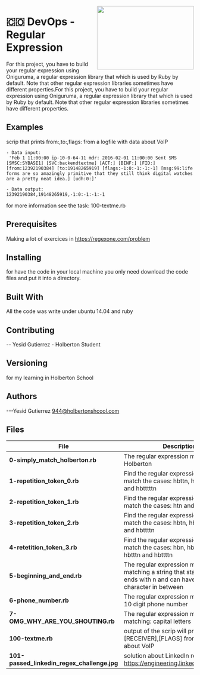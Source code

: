 <p>
<img width="260" height="170" src="https://davidjohncoleman.com/wp-djc/wp-content/uploads/2017/06/HBTN-Borderless-CMYK-Logo-Vertical-Color-Black@1200ppi-300x236.png" align="right" >
</p>





# :colombia: DevOps -Regular Expression                                         
For this project, you have to build your regular expression using Oniguruma, a regular expression library that which is used by Ruby by default. Note that other regular expression libraries sometimes have different properties.For this project, you have to build your regular expression using Oniguruma, a regular expression library that which is used by Ruby by default. Note that other regular expression libraries sometimes have different properties.
## Examples                                                                     
scrip that prints from:,to:,flags: from a logfile with data about VoIP
```
- Data input:
 'Feb 1 11:00:00 ip-10-0-64-11 mdr: 2016-02-01 11:00:00 Sent SMS [SMSC:SYBASE1] [SVC:backendtextme] [ACT:] [BINF:] [FID:] [from:12392190384] [to:19148265919] [flags:-1:0:-1:-1:-1] [msg:99:life forms are so amazingly primitive that they still think digital watches are a pretty neat idea.] [udh:0:]'

- Data output:
12392190384,19148265919,-1:0:-1:-1:-1
```
for more information see the task: 100-textme.rb                                
## Prerequisites
Making a lot of exercices in https://regexone.com/problem                                           
## Installing

for have the code in your local machine you only need download the code files and put it into a directory.
## Built With

All the code was write under ubuntu 14.04 and ruby                              


## Contributing

-- Yesid Gutierrez - Holberton Student                                          

## Versioning
for my learning in Holberton School

## Authors

---Yesid Gutierrez  944@holbertonshcool.com                                    
                                                                               
## Files

|             File               |             Description                  |
|--------------------------------| ---------------------------------------- |
|**0-simply_match_holberton.rb**| The regular expression must match Holberton|
|**1-repetition_token_0.rb**| Find the regular expression that will match the cases: hbttn, hbtttn, hbttttn and hbtttttn|
|**2-repetition_token_1.rb**| Find the regular expression that will match the cases: htn and hbtn|
|**3-repetition_token_2.rb**| Find the regular expression that will match the cases: hbtn, hbttn, hbtttn and hbttttn|
|**4-retetition_token_3.rb**| Find the regular expression that will match the cases: hbn, hbtn, hbttn, hbtttn and hbttttn|
|**5-beginning_and_end.rb**| The regular expression must be exactly matching a string that starts with h ends with n and can have any single character in between|
|**6-phone_number.rb**| The regular expression must match a 10 digit phone number|
|**7-OMG_WHY_ARE_YOU_SHOUTING.rb**| The regular expression must be only matching: capital letters|
|**100-textme.rb**| output of the scrip will print: [SENDER],[RECEIVER],[FLAGS] from a log file about VoIP|
|**101-passed_linkedin_regex_challenge.jpg**| solution about LinkedIn regex puzzle: https://engineering.linkedin.com/puzzle|